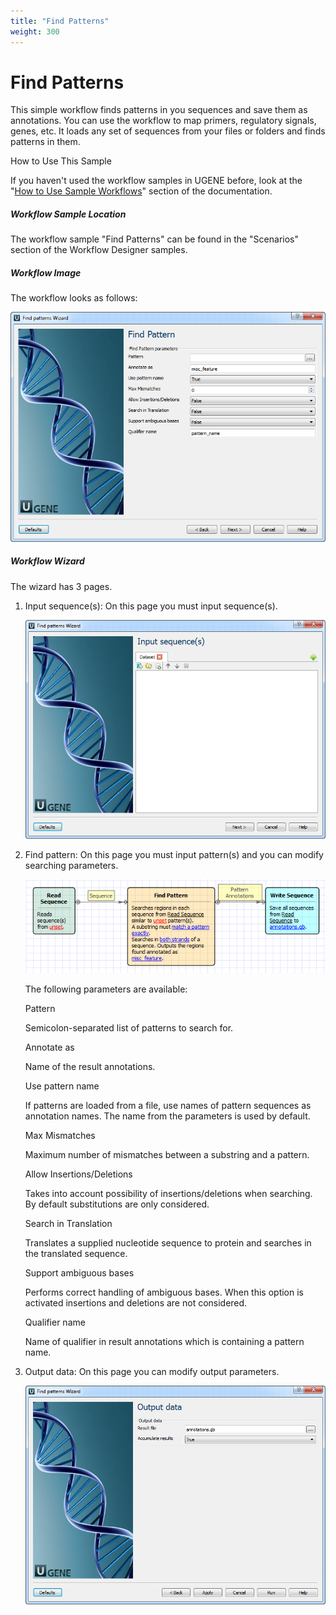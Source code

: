 ```yaml
---
title: "Find Patterns"
weight: 300
---
```



# Find Patterns

This simple workflow finds patterns in you sequences and save them as annotations. You can use the workflow to map primers, regulatory signals, genes, etc. It loads any set of sequences from your files or folders and finds patterns in them.

How to Use This Sample

If you haven't used the workflow samples in UGENE before, look at the "[How to Use Sample Workflows](how-to-use-sample-workflows.md)" section of the documentation.

##### Workflow Sample Location

The workflow sample "Find Patterns" can be found in the "Scenarios" section of the Workflow Designer samples.

##### Workflow Image

The workflow looks as follows:


![](/images/65930540/65930541.png)

##### Workflow Wizard

The wizard has 3 pages.

1.  Input sequence(s): On this page you must input sequence(s).


    ![](/images/65930540/65930542.png)

2.  Find pattern: On this page you must input pattern(s) and you can modify searching parameters.


    ![](/images/65930540/65930543.png)

    The following parameters are available:

    Pattern

    Semicolon-separated list of patterns to search for.

    Annotate as

    Name of the result annotations.

    Use pattern name

    If patterns are loaded from a file, use names of pattern sequences as annotation names. The name from the parameters is used by default.

    Max Mismatches

    Maximum number of mismatches between a substring and a pattern.

    Allow Insertions/Deletions

    Takes into account possibility of insertions/deletions when searching. By default substitutions are only considered.

    Search in Translation

    Translates a supplied nucleotide sequence to protein and searches in the translated sequence.

    Support ambiguous bases

    Performs correct handling of ambiguous bases. When this option is activated insertions and deletions are not considered.

    Qualifier name

    Name of qualifier in result annotations which is containing a pattern name.

3.  Output data: On this page you can modify output parameters.


    ![](/images/65930540/65930544.png)
